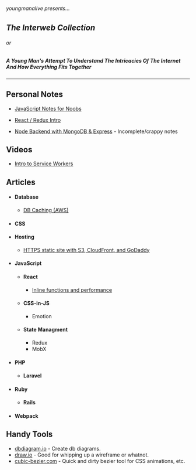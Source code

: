 ###### *youngmanalive presents...*

## *The Interweb Collection*

###### or

##### *A Young Man's Attempt To Understand The Intricacies Of The Internet And How Everything Fits Together*
---

## Personal Notes

- [JavaScript Notes for Noobs](./javascript/js_intro.md)

- [React / Redux Intro](./javascript/react/react_intro.md)

- [Node Backend with MongoDB & Express](./javascript/node/node_backend.md) - Incomplete/crappy notes

## Videos
- [Intro to Service Workers](https://youtu.be/jVfXiv03y5c)

## Articles
- #### Database
  - [DB Caching (AWS)](https://aws.amazon.com/caching/database-caching/)
- #### CSS
- #### Hosting
  - [HTTPS static site with S3, CloudFront, and GoDaddy](https://medium.com/@brodartec/hosting-a-static-site-with-https-enabled-using-aws-s3-cloudfront-and-godaddy-826dae41fdc6)

- #### JavaScript
  - #### React
    - [Inline functions and performance](https://cdb.reacttraining.com/react-inline-functions-and-performance-bdff784f5578)
  - #### CSS-in-JS
    - Emotion
  - #### State Managment
    - Redux
    - MobX

- #### PHP
  - #### Laravel

- #### Ruby
  - #### Rails

- #### Webpack

## Handy Tools
- [dbdiagram.io](https://aws.amazon.com/caching/database-caching/) - Create db diagrams.
- [draw.io](https://www.draw.io/) - Good for whipping up a wireframe or whatnot.
- [cubic-bezier.com](http://cubic-bezier.com) - Quick and dirty bezier tool for CSS animations, etc.


